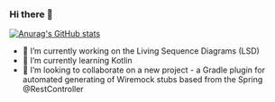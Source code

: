### Hi there 👋

[![Anurag's GitHub stats](https://github-readme-stats.vercel.app/api?username=lukasz-gryzbon&hide=stars&theme=highcontrast)](https://github.com/anuraghazra/github-readme-stats)

- 🔭 I’m currently working on the Living Sequence Diagrams (LSD)
- 🌱 I’m currently learning Kotlin
- 👯 I’m looking to collaborate on a new project - a Gradle plugin for automated generating of Wiremock stubs based from the Spring @RestController


<!--
**lukasz-gryzbon/lukasz-gryzbon** is a ✨ _special_ ✨ repository because its `README.md` (this file) appears on your GitHub profile.

Here are some ideas to get you started:

- 🔭 I’m currently working on ...
- 🌱 I’m currently learning ...
- 👯 I’m looking to collaborate on ...
- 🤔 I’m looking for help with ...
- 💬 Ask me about ...
- 📫 How to reach me: ...
- 😄 Pronouns: ...
- ⚡ Fun fact: ...
-->
